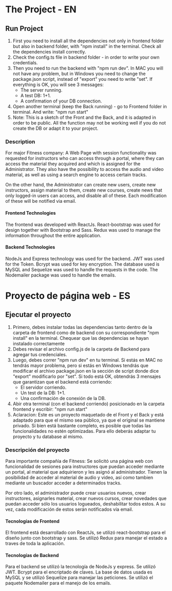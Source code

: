 # The Project - EN

## Run Project

1. First you need to install all the dependencies not only in frontend folder but also in backend folder, with "npm install" in the terminal. Check all the dependencies install correctly.
2. Check the config.ts file in backend folder - in order to write your own credentials.
3. Then you need to run the backend with "npm run dev". In MAC you will not have any problem,  but in Windows you need to change the package.json script, instead of "export" you need to write "set".
If everything is OK, you will see 3 messages:
    -  The server running.
    -  A test DB: 1+1.
    -  A confirmation of your DB connection. 
4. Open another terminal (keep the Back running) - go to Frontend folder in terminal. And write: "npm run start"
5. Note: This is a sketch of the Front and the Back, and it is adapted in order to be public. All the function may not be working well if you do not create the DB or adapt it to your project.


### Description
For major Fitness company:
A Web Page with session functionality was requested for instructors who can access through a portal, where they can access the material they acquired and which is assigned for the Administrator.
They also have the possibility to access the audio and video material, as well as using a search engine to access certain tracks.

On the other hand, the Administrator can create new users, create new instructors, assign material to them, create new courses, create news that only logged-in users can access, and disable all of these.
Each modification of these will be notified via email.

#### Frontend Technologies
The frontend was developed with ReactJs. React-bootstrap was used for design together with Bootstrap and Sass.
Redux was used to manage the information throughout the entire application.

#### Backend Technologies
NodeJs and Express technology was used for the backend. JWT was used for the Token. Bcrypt was used for key encryption.
The database used is MySQL and Sequelize was used to handle the requests in the code.
The Nodemailer package was used to handle the emails.



# Proyecto de página web - ES

## Ejecutar el proyecto

1. Primero, debes instalar todas las dependencias tanto dentro de la carpeta de frontend como de backend con su correspondiente "npm install" en la terminal. Chequear que las dependencias se hayan instalado correctamente
2. Debes revisar el archivo config.js de la carpeta de Backend para agregar tus credenciales.
3. Luego, debes correr "npm run dev" en tu terminal. Si estás en MAC no tendrás mayor problema, pero si estás en Windows tendrás que modificar el archivo package.json en la sección de script donde dice "export" modificarlo por "set".
Si todo está OK, obtendrás 3 mensajes que garantizan que el backend está corriendo:
    -  El servidor corriendo.
    -  Un test de la DB: 1+1.
    -  Una confirmación de conexión de la DB. 
4. Abir otra terminal (con el backend corriendo) posicionado en la carpeta frontend y escribir: "npm run start"
5. Aclaracion: Este es un proyecto maquetado de el Front y el Back y está adaptado para que el mismo sea público, ya que el original se mantiene privado. Si bien está bastante completo, es posible que todas las funcionalidades no estén optimizadas. Para ello deberás adaptar tu proyecto y tu database al mismo.

### Descripción del proyecto
Para importante compañía de Fitness:
Se solicitó una página web con funcionalidad de sesiones para instructores que puedan acceder mediante un portal, al material que adquirieron y les asignó al administrador.
Tienen la posibilidad de acceder al material de audio y video, así como tambien mediante un buscador acceder a determinados tracks.

Por otro lado, el administrador puede crear usuarios nuevos, crear instructores, asignarles material, crear nuevos cursos, crear novedades que puedan acceder sólo los usuarios logueados, deshabilitar todos estos.
A su vez, cada modificación de estos serán notificados vía email.

#### Tecnologías de Frontend
El frontend está desarrollado con ReactJs, se utilizó react-bootstrap para el diseño junto con bootstrap y sass. 
Se utilizó Redux para manejar el estado a traves de toda la aplicación.

#### Tecnologías de Backend
Para el backend se utilizó la tecnología de NodeJs y express. Se utilizó JWT. Bcrypt para el encriptado de claves.
La base de datos usada es MySQL y se utilizó Sequelize para manejar las peticiones.
Se utilizó el paquete Nodemailer para el manejo de los emails.

